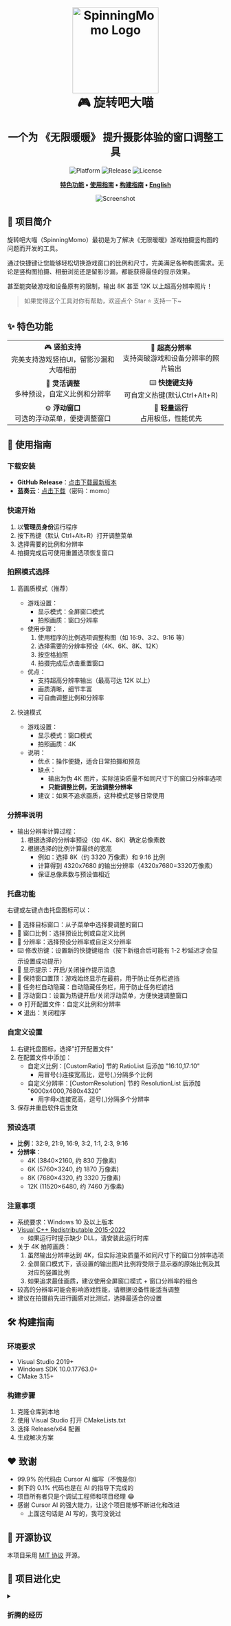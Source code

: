 <div align="center">
  <h1>
    <img src="./docs/logo.png" width="200" alt="SpinningMomo Logo">
    <br/>
    🎮 旋转吧大喵
    <br/><br/>
    <sup>一个为 《无限暖暖》 提升摄影体验的窗口调整工具</sup>
    <br/>

  </h1>

  <p>
    <img alt="Platform" src="https://img.shields.io/badge/platform-Windows-blue?style=flat-square" />
    <img alt="Release" src="https://img.shields.io/github/v/release/ChanIok/SpinningMomo?style=flat-square&color=brightgreen" />
    <img alt="License" src="https://img.shields.io/badge/license-MIT-orange?style=flat-square" />
  </p>

  <p>
    <b>
      <a href="#-特色功能">特色功能</a> •
      <a href="#-使用指南">使用指南</a> •
      <a href="#️-构建指南">构建指南</a> •
      <a href="./docs/README_EN.md">English</a>
    </b>
  </p>

  <img src="./docs/README.jpg" alt="Screenshot" >
</div>

## 🎯 项目简介

旋转吧大喵（SpinningMomo）最初是为了解决《无限暖暖》游戏拍摄竖构图的问题而开发的工具。

通过快捷键让您能够轻松切换游戏窗口的比例和尺寸，完美满足各种构图需求。无论是竖构图拍摄、相册浏览还是留影沙漏，都能获得最佳的显示效果。

甚至能突破游戏和设备原有的限制，输出 8K 甚至 12K 以上超高分辨率照片！

> 如果觉得这个工具对你有帮助，欢迎点个 Star ⭐ 支持一下~

## ✨ 特色功能

<div align="center">
  <table>
    <tr>
      <td align="center">🎮 <b>竖拍支持</b><br/>完美支持游戏竖拍UI，留影沙漏和大喵相册</td>
      <td align="center">📸 <b>超高分辨率</b><br/>支持突破游戏和设备分辨率的照片输出</td>
    </tr>
    <tr>
      <td align="center">📐 <b>灵活调整</b><br/>多种预设，自定义比例和分辨率</td>
      <td align="center">⌨️ <b>快捷键支持</b><br/>可自定义热键(默认Ctrl+Alt+R)</td>
    </tr>
    <tr>
      <td align="center">⚙️ <b>浮动窗口</b><br/>可选的浮动菜单，便捷调整窗口</td>
      <td align="center">🚀 <b>轻量运行</b><br/>占用极低，性能优先</td>
    </tr>
  </table>
</div>

## 📖 使用指南

### 下载安装

- **GitHub Release**：[点击下载最新版本](https://github.com/ChanIok/SpinningMomo/releases/latest)
- **蓝奏云**：[点击下载](https://wwf.lanzoul.com/b0sxagp0d)（密码：momo）

### 快速开始

1. 以**管理员身份**运行程序
2. 按下热键（默认 Ctrl+Alt+R）打开调整菜单
3. 选择需要的比例和分辨率
4. 拍摄完成后可使用重置选项恢复窗口

### 拍照模式选择

1. 高画质模式（推荐）
   - 游戏设置：
     * 显示模式：全屏窗口模式
     * 拍照画质：窗口分辨率
   - 使用步骤：
     1. 使用程序的比例选项调整构图（如 16:9、3:2、9:16 等）
     2. 选择需要的分辨率预设（4K、6K、8K、12K）
     3. 按空格拍照
     4. 拍摄完成后点击重置窗口
   - 优点：
     * 支持超高分辨率输出（最高可达 12K 以上）
     * 画质清晰，细节丰富
     * 可自由调整比例和分辨率

2. 快速模式
   - 游戏设置：
     * 显示模式：窗口模式
     * 拍照画质：4K
   - 说明：
     * 优点：操作便捷，适合日常拍摄和预览
     * 缺点：
       - 输出为伪 4K 图片，实际渲染质量不如同尺寸下的窗口分辨率选项
       - **只能调整比例，无法调整分辨率**
     * 建议：如果不追求画质，这种模式足够日常使用

### 分辨率说明
- 输出分辨率计算过程：
  1. 根据选择的分辨率预设（如 4K、8K）确定总像素数
  2. 根据选择的比例计算最终的宽高
     - 例如：选择 8K（约 3320 万像素）和 9:16 比例
     - 计算得到 4320x7680 的输出分辨率（4320x7680=3320万像素）
     - 保证总像素数与预设值相近

### 托盘功能

右键或左键点击托盘图标可以：

- 🎯 选择目标窗口：从子菜单中选择要调整的窗口
- 📐 窗口比例：选择预设比例或自定义比例
- 📏 分辨率：选择预设分辨率或自定义分辨率
- ⌨️ 修改热键：设置新的快捷键组合（按下新组合后可能有 1-2 秒延迟才会显示设置成功提示）
- 🔔 显示提示：开启/关闭操作提示消息
- 📍 保持窗口置顶：游戏始终显示在最前，用于防止任务栏遮挡
- 🔽 任务栏自动隐藏：自动隐藏任务栏，用于防止任务栏遮挡
- 📱 浮动窗口：设置为热键开启/关闭浮动菜单，方便快速调整窗口
- ⚙️ 打开配置文件：自定义比例和分辨率
- ❌ 退出：关闭程序

### 自定义设置

1. 右键托盘图标，选择"打开配置文件"
2. 在配置文件中添加：
   - 自定义比例：[CustomRatio] 节的 RatioList 后添加 "16:10,17:10"
     - 用冒号(:)连接宽高比，逗号(,)分隔多个比例
   - 自定义分辨率：[CustomResolution] 节的 ResolutionList 后添加 "6000x4000,7680x4320"
     - 用字母x连接宽高，逗号(,)分隔多个分辨率
3. 保存并重启软件后生效

### 预设选项

- **比例**：32:9, 21:9, 16:9, 3:2, 1:1, 2:3, 9:16
- **分辨率**：
  - 4K (3840×2160, 约 830 万像素)
  - 6K (5760×3240, 约 1870 万像素)
  - 8K (7680×4320, 约 3320 万像素)
  - 12K (11520×6480, 约 7460 万像素)

### 注意事项

- 系统要求：Windows 10 及以上版本
- [Visual C++ Redistributable 2015-2022](https://aka.ms/vs/17/release/vc_redist.x64.exe)
  - 如果运行时提示缺少 DLL，请安装此运行时库
- 关于 4K 拍照画质：
  1. 虽然输出分辨率达到 4K，但实际渲染质量不如同尺寸下的窗口分辨率选项
  2. 全屏窗口模式下，该设置的输出图片比例将受限于显示器的原始比例及其对应的竖置比例
  3. 如果追求最佳画质，建议使用全屏窗口模式 + 窗口分辨率的组合
- 较高的分辨率可能会影响游戏性能，请根据设备性能适当调整
- 建议在拍摄前先进行画质对比测试，选择最适合的设置

## 🛠️ 构建指南

### 环境要求

- Visual Studio 2019+
- Windows SDK 10.0.17763.0+
- CMake 3.15+

### 构建步骤

1. 克隆仓库到本地
2. 使用 Visual Studio 打开 CMakeLists.txt
3. 选择 Release/x64 配置
4. 生成解决方案

## ❤️ 致谢

- 99.9% 的代码由 Cursor AI 编写（不愧是你）
- 剩下的 0.1% 代码也是在 AI 的指导下完成的
- 项目所有者只是个调试工程师和项目经理 😂
- 感谢 Cursor AI 的强大能力，让这个项目能够不断进化和改进
  - 上面这句话是 AI 写的，我可没说过

## 📄 开源协议

本项目采用 [MIT 协议](LICENSE) 开源。

## 📅 项目进化史 
<details>
<summary><h3>折腾的经历</h3></summary>

> _以下是 Cursor AI 生成的历史_

### v0.1.0 - 投屏大法好？

尝试用 Windows Graphics Capture API 实现实时画面捕获和旋转。  
效果很酷！但实际用起来... 嗯... UI 还是横着的啊喂！  
[查看代码](https://github.com/ChanIok/SpinningMomo/tree/v0.1.0)

### v0.2.0 - 灵光一闪

"既然 UI 不转，那我转屏幕总行了吧！"  
结果：确实可以，但是... 你愿意继续歪着脖子玩游戏吗？  
[查看代码](https://github.com/ChanIok/SpinningMomo/tree/v0.2.0)

### v0.3.0 - 顿悟时刻

终于开窍了 —— 旋转窗口才是正道！  
完美解决 UI 翻转问题，画质也不受影响，这才是真正的优雅方案！  
[查看代码](https://github.com/ChanIok/SpinningMomo/tree/v0.3.0)

### v0.4.0 - 意外之喜

某天摸鱼时的意外发现：  
全屏窗口模式 + 拍照画质选择窗口分辨率 = 8K 照片？！  
这个 bug 我喜欢，这个 bug 我留着！  
[查看代码](https://github.com/ChanIok/SpinningMomo/tree/v0.4.0)

</details>
